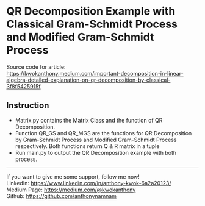 # QR Decomposition Example with Classical Gram-Schmidt Process and Modified Gram-Schmidt Process

Source code for article:  
 https://kwokanthony.medium.com/important-decomposition-in-linear-algebra-detailed-explanation-on-qr-decomposition-by-classical-3f8f5425915f

## Instruction

- Matrix.py contains the Matrix Class and the function of QR Decomposition.
- Function QR_GS and QR_MGS are the functions for QR Decomposition by Gram-Schmidt Process and Modified Gram-Schmidt Process respectively. Both functions return Q & R matrix in a tuple
- Run main.py to output the QR Decomposition example with both process.

---

If you want to give me some support, follow me now!  
 LinkedIn: https://www.linkedin.com/in/anthony-kwok-6a2a20123/  
 Medium Page: https://medium.com/@kwokanthony  
 Github: https://github.com/anthonynamnam
